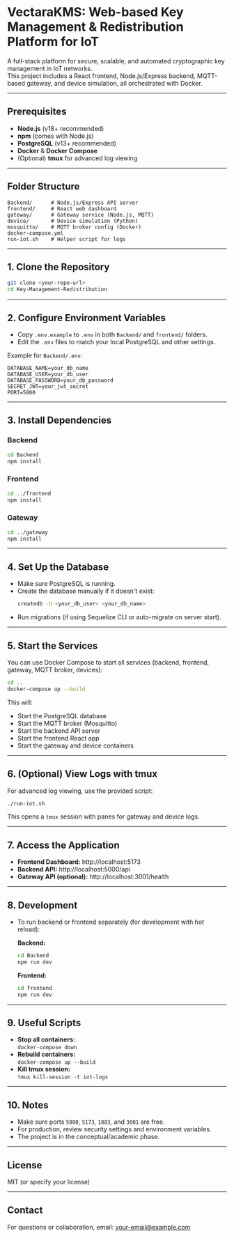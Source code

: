 # VectaraKMS: Web-based Key Management & Redistribution Platform for IoT

A full-stack platform for secure, scalable, and automated cryptographic key management in IoT networks.  
This project includes a React frontend, Node.js/Express backend, MQTT-based gateway, and device simulation, all orchestrated with Docker.

---

## Prerequisites

- **Node.js** (v18+ recommended)
- **npm** (comes with Node.js)
- **PostgreSQL** (v13+ recommended)
- **Docker** & **Docker Compose**
- (Optional) **tmux** for advanced log viewing

---

## Folder Structure

```
Backend/      # Node.js/Express API server
frontend/     # React web dashboard
gateway/      # Gateway service (Node.js, MQTT)
device/       # Device simulation (Python)
mosquitto/    # MQTT broker config (Docker)
docker-compose.yml
run-iot.sh    # Helper script for logs
```

---

## 1. Clone the Repository

```sh
git clone <your-repo-url>
cd Key-Management-Redistribution
```

---

## 2. Configure Environment Variables

- Copy `.env.example` to `.env` in both `Backend/` and `frontend/` folders.
- Edit the `.env` files to match your local PostgreSQL and other settings.

Example for `Backend/.env`:
```
DATABASE_NAME=your_db_name
DATABASE_USER=your_db_user
DATABASE_PASSWORD=your_db_password
SECRET_JWT=your_jwt_secret
PORT=5000
```

---

## 3. Install Dependencies

### Backend

```sh
cd Backend
npm install
```

### Frontend

```sh
cd ../frontend
npm install
```

### Gateway

```sh
cd ../gateway
npm install
```

---

## 4. Set Up the Database

- Make sure PostgreSQL is running.
- Create the database manually if it doesn't exist:
  ```sh
  createdb -U <your_db_user> <your_db_name>
  ```
- Run migrations (if using Sequelize CLI or auto-migrate on server start).

---

## 5. Start the Services

You can use Docker Compose to start all services (backend, frontend, gateway, MQTT broker, devices):

```sh
cd ..
docker-compose up --build
```

This will:
- Start the PostgreSQL database
- Start the MQTT broker (Mosquitto)
- Start the backend API server
- Start the frontend React app
- Start the gateway and device containers

---

## 6. (Optional) View Logs with tmux

For advanced log viewing, use the provided script:

```sh
./run-iot.sh
```

This opens a `tmux` session with panes for gateway and device logs.

---

## 7. Access the Application

- **Frontend Dashboard:** http://localhost:5173
- **Backend API:** http://localhost:5000/api
- **Gateway API (optional):** http://localhost:3001/health

---

## 8. Development

- To run backend or frontend separately (for development with hot reload):

  **Backend:**
  ```sh
  cd Backend
  npm run dev
  ```

  **Frontend:**
  ```sh
  cd frontend
  npm run dev
  ```

---

## 9. Useful Scripts

- **Stop all containers:**  
  `docker-compose down`
- **Rebuild containers:**  
  `docker-compose up --build`
- **Kill tmux session:**  
  `tmux kill-session -t iot-logs`

---

## 10. Notes

- Make sure ports `5000`, `5173`, `1883`, and `3001` are free.
- For production, review security settings and environment variables.
- The project is in the conceptual/academic phase.

---

## License

MIT (or specify your license)

---

## Contact

For questions or collaboration, email: your-email@example.com
